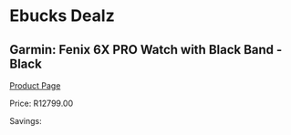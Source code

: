 
# Ebucks Dealz
## Garmin: Fenix 6X PRO Watch with Black Band - Black
[Product Page](https://www.ebucks.com/web/shop/productSelected.do?prodId=646553149&catId=872270976)

Price: R12799.00

Savings: 


	